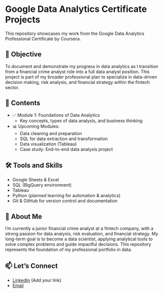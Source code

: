 # Google Data Analytics Certificate Projects

This repository showcases my work from the Google Data Analytics Professional Certificate by Coursera.

## 🚀 Objective

To document and demonstrate my progress in data analytics as I transition from a financial crime analyst role into a full data analyst position. This project is part of my broader professional plan to specialize in data-driven decision making, risk analysis, and financial strategy within the fintech sector.

## 📂 Contents

- ✅ Module 1: Foundations of Data Analytics  
  - Key concepts, types of data analysis, and business thinking
- 📊 Upcoming Modules:
  - Data cleaning and preparation
  - SQL for data extraction and transformation
  - Data visualization (Tableau)
  - Case study: End-to-end data analysis project

## 🛠️ Tools and Skills

- Google Sheets & Excel  
- SQL (BigQuery environment)  
- Tableau  
- Python (planned learning for automation & analytics)  
- Git & GitHub for version control and documentation

## 🌱 About Me

I’m currently a junior financial crime analyst at a fintech company, with a strong passion for data analysis, risk evaluation, and financial strategy. My long-term goal is to become a data scientist, applying analytical tools to solve complex problems and guide impactful decisions. This repository represents the foundation of my professional portfolio in data.

## 📫 Let’s Connect

- [LinkedIn](www.linkedin.com/in/michel-ortiz-2a2595205) (Add your link)
- [Email](do1891748@gmail.com)
